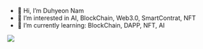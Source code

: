 - 👋 Hi, I’m Duhyeon Nam
- 👀 I’m interested in AI, BlockChain, Web3.0, SmartContrat, NFT
- 🌱 I’m currently learning: BlockChain, DAPP, NFT, AI
<!---
DuhyunKR/DuhyunKR is a ✨ special ✨ repository because its `README.md` (this file) appears on your GitHub profile.
You can click the Preview link to take a look at your changes.
--->
<a href="https://du-hyeon.notion.site/Hello-I-m-DuHyeon-6447874bb0af47c28cfe0083dc9423a8"><img src="https://img.shields.io/badge/Notion-000000?style=flat-square&logo=Notion&logoColor=white"/></a>
